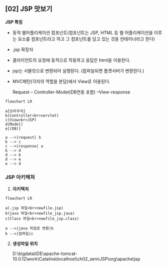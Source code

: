 ## [02] JSP 맛보기

**JSP 특징**

- 동적 웹어플리케이션 컴포넌트(컴포넌트는 JSP, HTML 등 웹 어플리케이션을 이루는 요소를 컴포넌트라고 하고 그 컴포넌트를 담고 있는 것을 컨테이너라고 한다)
- .jsp 확장자
- 클라이언트의 요청에 동적으로 작동하고 응답은 html을 이용한다.
- jsp는 서블릿으로 변환되어 실행된다. (컴파일되면 톰캣서버가 변환한다.)

- MVC패턴(각자의 역할을 분담)에서 View로 이용된다.

  Request – Controller-Model(DB연동 포함) –View-response

```mermaid
flowchart LR

a[브라우저]
b(Controller<br>servlet)
c(View<br>JSP)
d(Model)
e[(DB)]

a -->|request| b
b --> c
c -->|response| a
b --> d
d --> b
d --> e
e --> d
```

### JSP 아키텍처

1. **아키텍처**

```mermaid
flowchart LR

a(.jsp 파일<br>newfile.jsp)
b(java 파일<br>newfile_jsp.java)
c(Class 파일<br>newfile_jsp.class)

a -->|java 파일로 변환|b
b -->|컴파일|c
```

2. **생성파일 위치**

   D:\bigdata\IDE\apache-tomcat-10.0.12\work\Catalina\localhost\ch02_semiJSP\org\apache\jsp